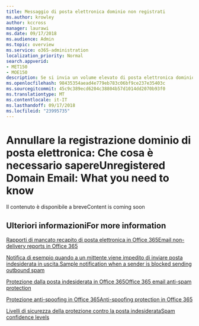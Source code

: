 ```yaml
---
title: Messaggio di posta elettronica dominio non registrati
ms.author: krowley
author: kccross
manager: laurawi
ms.date: 09/17/2018
ms.audience: Admin
ms.topic: overview
ms.service: o365-administration
localization_priority: Normal
search.appverid:
- MET150
- MOE150
description: Se si invia un volume elevato di posta elettronica dominio annullare la registrazione, si corre il rischio della posta elettronica Guida bloccato. In questo articolo per ulteriori informazioni.
ms.openlocfilehash: 98435354aead4e779eb783c06bf9ce237e35403c
ms.sourcegitcommit: 45c9c389ecd6204c38804b57d1014dd2070b93f0
ms.translationtype: MT
ms.contentlocale: it-IT
ms.lasthandoff: 09/17/2018
ms.locfileid: "23995735"
---
```

# <a name="unregistered-domain-email-what-you-need-to-know"></a><span data-ttu-id="ff627-104">Annullare la registrazione dominio di posta elettronica: Che cosa è necessario sapere</span><span class="sxs-lookup"><span data-stu-id="ff627-104">Unregistered Domain Email: What you need to know</span></span>

<span data-ttu-id="ff627-105">Il contenuto è disponibile a breve</span><span class="sxs-lookup"><span data-stu-id="ff627-105">Content is coming soon</span></span>

  
## <a name="for-more-information"></a><span data-ttu-id="ff627-106">Ulteriori informazioni</span><span class="sxs-lookup"><span data-stu-id="ff627-106">For more information</span></span>

[<span data-ttu-id="ff627-107">Rapporti di mancato recapito di posta elettronica in Office 365</span><span class="sxs-lookup"><span data-stu-id="ff627-107">Email non-delivery reports in Office 365</span></span>](https://support.office.com/article/email-non-delivery-reports-in-office-365-51daa6b9-2e35-49c4-a0c9-df85bf8533c3)

[<span data-ttu-id="ff627-108">Notifica di esempio quando a un mittente viene impedito di inviare posta indesiderata in uscita.</span><span class="sxs-lookup"><span data-stu-id="ff627-108">Sample notification when a sender is blocked sending outbound spam</span></span>](sample-notification-when-a-sender-is-blocked-sending-outbound-spam.md)

[<span data-ttu-id="ff627-109">Protezione dalla posta indesiderata in Office 365</span><span class="sxs-lookup"><span data-stu-id="ff627-109">Office 365 email anti-spam protection</span></span>](anti-spam-protection.md)

[<span data-ttu-id="ff627-110">Protezione anti-spoofing in Office 365</span><span class="sxs-lookup"><span data-stu-id="ff627-110">Anti-spoofing protection in Office 365</span></span>](anti-spoofing-protection.md)

[<span data-ttu-id="ff627-111">Livelli di sicurezza della protezione contro la posta indesiderata</span><span class="sxs-lookup"><span data-stu-id="ff627-111">Spam confidence levels</span></span>](spam-confidence-levels.md)


